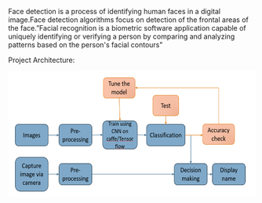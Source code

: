 Face detection is a process of identifying human faces in a digital image.Face detection algorithms focus on detection of the  frontal areas of the face.”Facial recognition is a biometric software application capable of uniquely identifying or verifying a person by comparing and analyzing patterns based on the person's facial contours"


Project Architecture:

![alt text](1.png "Project Architecture")